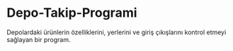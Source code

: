 # Depo-Takip-Programi
Depolardaki ürünlerin özelliklerini, yerlerini ve giriş çıkışlarını kontrol etmeyi sağlayan bir program.
